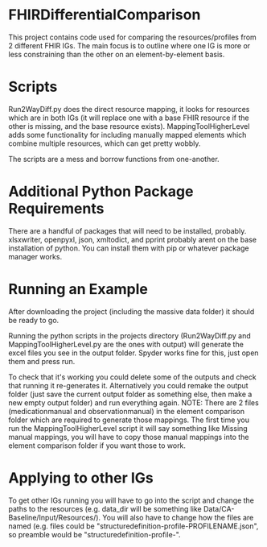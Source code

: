 # FHIRDifferentialComparison
This project contains code used for comparing the resources/profiles from 2 different FHIR IGs. The main focus is to outline where one IG is more or less constraining than the other on an element-by-element basis.

# Scripts

Run2WayDiff.py does the direct resource mapping, it looks for resources which are in both IGs (it will replace one with a base FHIR resource if the other is missing, and the base resource exists).
MappingToolHigherLevel adds some functionality for including manually mapped elements which combine multiple resources, which can get pretty wobbly.

The scripts are a mess and borrow functions from one-another.

# Additional Python Package Requirements
There are a handful of packages that will need to be installed, probably. xlsxwriter, openpyxl, json, xmltodict, and pprint probably arent on the base installation of python. You can install them with pip or whatever package manager works.

# Running an Example
After downloading the project (including the massive data folder) it should be ready to go.

Running the python scripts in the projects directory (Run2WayDiff.py and MappingToolHigherLevel.py are the ones with output) will generate the excel files you see in the output folder. Spyder works fine for this, just open them and press run.

To check that it's working you could delete some of the outputs and check that running it re-generates it. Alternatively you could remake the output folder (just save the current output folder as something else, then make a new empty output folder) and run everything again.
NOTE: There are 2 files (medicationmanual and observationmanual) in the element comparison folder which are required to generate those mappings. The first time you run the MappingToolHigherLevel script it will say something like Missing manual mappings, you will have to copy those manual mappings into the element comparison folder if you want those to work.
  
# Applying to other IGs
To get other IGs running you will have to go into the script and change the paths to the resources (e.g. data_dir will be something like Data/CA-Baseline/Input/Resources/). You will also have to change how the files are named (e.g. files could be "structuredefinition-profile-PROFILENAME.json", so preamble would be "structuredefinition-profile-".
